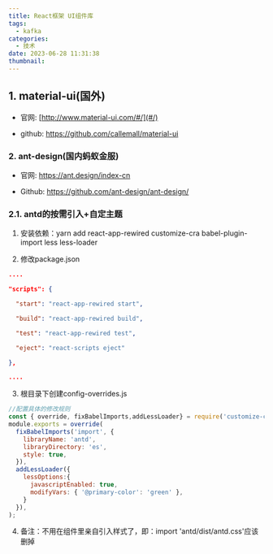 ```yaml
---
title: React框架 UI组件库
tags:
  - kafka
categories:
  - 技术
date: 2023-06-28 11:31:38
thumbnail:
---
```


##  1. material-ui(国外)

- 官网: [http://www.material-ui.com/#/](#/)

- github: https://github.com/callemall/material-ui

###  2. ant-design(国内蚂蚁金服)

- 官网: https://ant.design/index-cn

- Github: https://github.com/ant-design/ant-design/

### 2.1. antd的按需引入+自定主题

1. 安装依赖：yarn add react-app-rewired customize-cra babel-plugin-import less less-loader

2. 修改package.json

  ```json
  ....
  
  "scripts": {
  
    "start": "react-app-rewired start",
  
    "build": "react-app-rewired build",
  
    "test": "react-app-rewired test",
  
    "eject": "react-scripts eject"
  
  },
  
  ....
  ```

3. 根目录下创建config-overrides.js

```js
//配置具体的修改规则
const { override, fixBabelImports,addLessLoader} = require('customize-cra');
module.exports = override(
  fixBabelImports('import', {
    libraryName: 'antd',
    libraryDirectory: 'es',
    style: true,
  }),
  addLessLoader({
    lessOptions:{
      javascriptEnabled: true,
      modifyVars: { '@primary-color': 'green' },
    }
  }),
);
```

4. 备注：不用在组件里亲自引入样式了，即：import 'antd/dist/antd.css'应该删掉
